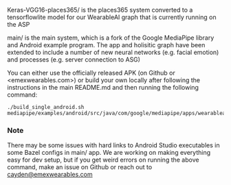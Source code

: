Keras-VGG16-places365/ is the places365 system converted to a tensorflowlite model for our WearableAI graph that is currently running on the ASP

main/ is the main system, which is a fork of the Google MediaPipe library and Android example program. The app and holisitic graph have been extended to include a number of new neural networks (e.g. facial emotion) and processes (e.g. server connection to ASG)

You can either use the officially released APK (on Github or <emexwearables.com>) or build your own locally after following the instructions in the main README.md and then running the following command:

```
./build_single_android.sh mediapipe/examples/android/src/java/com/google/mediapipe/apps/wearableai
```

### Note

There may be some issues with hard links to Android Studio executables in some Bazel configs in main/ app. We are working on making everything easy for dev setup, but if you get weird errors on running the above command, make an issue on Github or reach out to cayden@emexwearables.com
